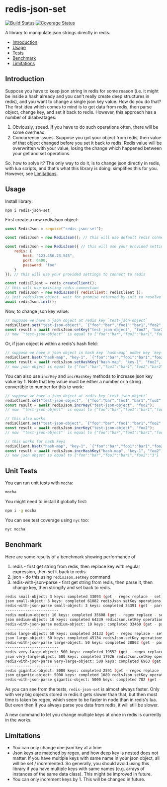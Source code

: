 # redis-json-set

[![Build Status](https://travis-ci.org/aikei/redis-json.svg?branch=master)](https://travis-ci.org/aikei/redis-json)
[![Coverage Status](https://coveralls.io/repos/github/aikei/redis-json/badge.svg)](https://coveralls.io/github/aikei/redis-json)

A library to manipulate json strings directly in redis.

- [Introduction](#introduction)
- [Usage](#usage)
- [Tests](#unit-tests)
- [Benchmark](#benchmark)
- [Limitations](#limitations)

## Introduction

Suppose you have to keep json string in redis for some reason (i.e. it might be inside a hash already and you can't really create deep structures in redis), and you want to change a single json key value. How do you do that? The first idea which comes to mind is to get data from redis, then parse object, change key, and set it back to redis. However, this approach has a number of disabvatages:

1. Obviously, speed. If you have to do such operations often, there will be some overhead.
2. Concurrency issues. Suppose you got your object from redis, then value of that object changed before you set it back to redis. Redis value will be overwritten with your value, losing the change which happened between your get and set operations.

So, how to solve it? The only way to do it, is to change json directly in redis, with lua scripts, and that's what this library is doing: simplifies this for you. However, see [Limitations](#limitations).

## Usage

Install library:

```
npm i redis-json-set
```

First create a new redisJson object:

```javascript
const RedisJson = require("redis-json-set");

const redisJson = new RedisJson(); // this will use default redis connection settings

const redisJson = new RedisJson({ // this will use your provided settings to connect to redis
    redis: {
        host: "123.456.23.545",
        port: 6400,
        password: "foo"
    }
}); // this will use your provided settings to connect to redis

const redisClient = redis.createClient();
// this will use existing redis connection
const redisJson = new RedisJson({ redisClient: redisClient });
// init redisJson object. wait for promise returned by init to resolve
await redisJson.init();
```

Now, to change json key value:

```javascript
// suppose we have a json object at redis key `test-json-object`
redisClient.set("test-json-object", `{"foo":"bar","foo1":"bar1","foo2":2}`);
const result = await redisJson.setKey("test-json-object", "foo2", "bar2");
// now `"test-json-object"` is equal to {"foo":"bar","foo1":"bar1","foo2":"bar2"}

```

Or, if json object is within a redis's hash field:

```javascript
// suppose we have a json object in hash key `hash-map` under key `key-1`
redisClient.hset("hash-map", "key-1", `{"foo":"bar","foo1":"bar1","foo2":2}`);
const result = await redisJson.setHashKey("hash-map", "key-1", "foo2", "bar2");
// now json object is equal to {"foo":"bar","foo1":"bar1","foo2":"bar2"}
```

You can also use `incrKey` and `incrHashKey` methods to increase json key value by 1. Note that key value must be either a number or a string convertible to number for this to work:

```javascript
// suppose we have a json object at redis key `test-json-object`
redisClient.set("test-json-object", `{"foo":"bar","foo1":"bar1","foo2":2}`);
const result = await redisJson.incrKey("test-json-object", "foo2");
// now `"test-json-object"` is equal to {"foo":"bar","foo1":"bar1","foo2":3}

// this also works
redisClient.set("test-json-object", `{"foo":"bar","foo1":"bar1","foo2":"2"}`);
const result = await redisJson.incrKey("test-json-object", "foo2");
// now `"test-json-object"` is equal to {"foo":"bar","foo1":"bar1","foo2":"3"}

// this works for hash keys
redisClient.hset("hash-map", "key-1", `{"foo":"bar","foo1":"bar1","foo2":2}`);
const result = await redisJson.incrHashKey("hash-map", "key-1", "foo2");
// now json object is equal to {"foo":"bar","foo1":"bar1","foo2":"3"}
```

## Unit Tests

You can run unit tests with `mocha`:

```bash
mocha
```

You might need to install it globally first:

```bash
npm i -g mocha
```

You can see test coverage using `nyc` too:

```bash
nyc mocha
```

## Benchmark

Here are some results of a benchmark showing performance of

1. redis - first get string from redis, then replace key with regular expression, then set it back to redis
2. json - do this using `redisJson.setKey` command
3. redis-with-json-parse - first get string from redis, then parse it, then change key, then stringify and set back to redis.

```bash
redis small-object: 3 keys: completed 33093 (get - regex replace - set) operations within 5000ms
json small-object: 3 keys: completed 61082 redisJson.setKey operations within 5000ms
redis-with-json-parse small-object: 3 keys: completed 34391 (get - parse - stringify - set) operations within 5000ms
------------------------
redis medium-object: 10 keys: completed 35608 (get - regex replace - set) operations within 5000ms
json medium-object: 10 keys: completed 64239 redisJson.setKey operations within 5000ms
redis-with-json-parse medium-object: 10 keys: completed 33460 (get - parse - stringify - set) operations within 5000ms
------------------------
redis large-object: 50 keys: completed 34133 (get - regex replace - set) operations within 5000ms
json large-object: 50 keys: completed 45134 redisJson.setKey operations within 5000ms
redis-with-json-parse large-object: 50 keys: completed 28803 (get - parse - stringify - set) operations within 5000ms
------------------------
redis very-large-object: 500 keys: completed 19552 (get - regex replace - set) operations within 5000ms
json very-large-object: 500 keys: completed 17026 redisJson.setKey operations within 5000ms
redis-with-json-parse very-large-object: 500 keys: completed 6963 (get - parse - stringify - set) operations within 5000ms
------------------------
redis gigantic-object: 5000 keys: completed 2591 (get - regex replace - set) operations within 5000ms
json gigantic-object: 5000 keys: completed 1089 redisJson.setKey operations within 5000ms
redis-with-json-parse gigantic-object: 5000 keys: completed 782 (get - parse - stringify - set) operations within 5000ms
```

As you can see from the tests, `redis-json-set` is almost always faster. Only with very big objects stored in redis it gets slower than that, but then most time is taken by regex, which seem to be faster in node than in redis's lua. But even then if you always parse you data from redis, it will still be slower.

A new command to let you change multiple keys at once in redis is currently in the works.

## Limitations

- You can only change one json key at a time
- Json keys are matched by regex, and how deep key is nested does not matter. If you have multiple keys with same name in your json object, all will be set / incremented. So generally, you should avoid using this library if you have multiple keys with same names (e.g. arrays of instances of the same data class). This might be improved in future.
- You can only increment keys by 1. This will be changed in future.
